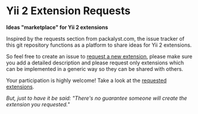 Yii 2 Extension Requests
========================

**Ideas "marketplace" for Yii 2 extensions**

Inspired by the requests section from packalyst.com, the issue tracker of this git repository functions as a platform to share ideas for Yii 2 extensions. 

So feel free to create an issue to [request a new extension](https://github.com/phundament/yii2-extension-requests/issues/new), please make sure you add a detailed description and please request only extensions which can be implemented in a generic way so they can be shared with others.

Your participation is highly welcome! Take a look at the [requested extensions](https://github.com/phundament/yii2-extension-requests/issues).

*But, just to have it be said: "There's no guarantee someone will create the extension you requested."*
